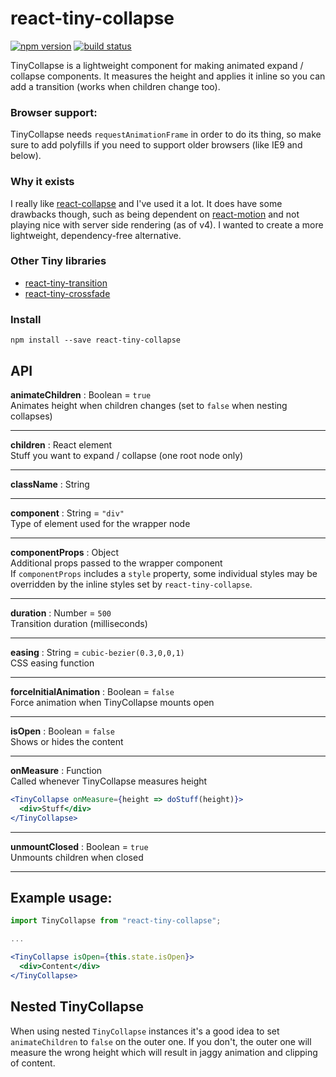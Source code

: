 # react-tiny-collapse

[![npm version](https://img.shields.io/npm/v/react-tiny-collapse.svg?style=flat)](https://www.npmjs.com/package/react-tiny-collapse)
[![build status](https://travis-ci.org/asbjornh/react-tiny-collapse.svg?branch=master)](https://travis-ci.org/asbjornh/react-tiny-collapse)

TinyCollapse is a lightweight component for making animated expand / collapse components. It measures the height and applies it inline so you can add a transition (works when children change too).

### Browser support:

TinyCollapse needs `requestAnimationFrame` in order to do its thing, so make sure to add polyfills if you need to support older browsers (like IE9 and below).

### Why it exists

I really like [react-collapse](https://github.com/nkbt/react-collapse) and I've used it a lot. It does have some drawbacks though, such as being dependent on [react-motion](https://github.com/chenglou/react-motion) and not playing nice with server side rendering (as of v4). I wanted to create a more lightweight, dependency-free alternative.

### Other Tiny libraries

- [react-tiny-transition](https://github.com/asbjornh/react-tiny-transition)
- [react-tiny-crossfade](https://github.com/asbjornh/react-tiny-crossfade)

### Install

```console
npm install --save react-tiny-collapse
```

## API

**animateChildren** : Boolean = `true`
<br/>Animates height when children changes (set to `false` when nesting collapses)

---

**children** : React element
<br/>Stuff you want to expand / collapse (one root node only)

---

**className** : String

---

**component** : String = `"div"`
<br/>Type of element used for the wrapper node

---

**componentProps** : Object
<br/>Additional props passed to the wrapper component
<br/>If `componentProps` includes a `style` property, some individual styles may be overridden by the inline styles set by `react-tiny-collapse`.

---

**duration** : Number = `500`
<br/>Transition duration (milliseconds)

---

**easing** : String = `cubic-bezier(0.3,0,0,1)`
<br/>CSS easing function

---

**forceInitialAnimation** : Boolean = `false`
<br/>Force animation when TinyCollapse mounts open

---

**isOpen** : Boolean = `false`
<br/>Shows or hides the content

---

**onMeasure** : Function
<br/>Called whenever TinyCollapse measures height

```jsx
<TinyCollapse onMeasure={height => doStuff(height)}>
  <div>Stuff</div>
</TinyCollapse>
```

---

**unmountClosed** : Boolean = `true`
<br/>Unmounts children when closed

---

## Example usage:

```jsx
import TinyCollapse from "react-tiny-collapse";

...

<TinyCollapse isOpen={this.state.isOpen}>
  <div>Content</div>
</TinyCollapse>
```

## Nested TinyCollapse

When using nested `TinyCollapse` instances it's a good idea to set `animateChildren` to `false` on the outer one. If you don't, the outer one will measure the wrong height which will result in jaggy animation and clipping of content.
